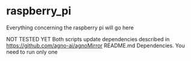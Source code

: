 # raspberry_pi
Everything concerning the raspberry pi will go here

NOT TESTED YET
Both scripts update dependencies described in https://github.com/agno-ai/agnoMirror README.md Dependencies. You need to run only one
